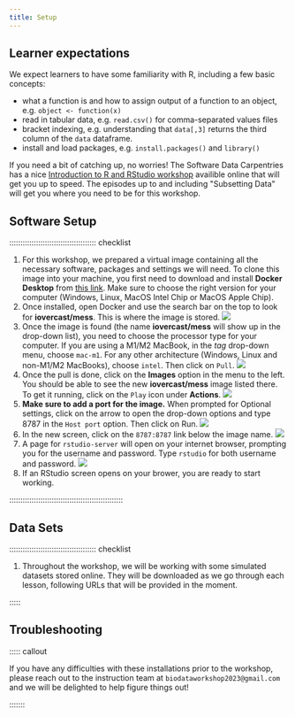 ```yaml
---
title: Setup
---
```


## Learner expectations
We expect learners to have some familiarity with R, including a few basic concepts:

- what a function is and how to assign output of a function to an object, e.g. `object <- function(x)`
- read in tabular data, e.g. `read.csv()` for comma-separated values files
- bracket indexing, e.g. understanding that `data[,3]` returns the third column of the `data` dataframe.
- install and load packages, e.g. `install.packages()` and `library()`

If you need a bit of catching up, no worries! The Software Data Carpentries has a nice [Introduction to R and RStudio workshop](https://swcarpentry.github.io/r-novice-gapminder/) availible online that will get you up to speed. The episodes up to and including "Subsetting Data" will get you where you need to be for this workshop. 



## Software Setup

::::::::::::::::::::::::::::::::::::::: checklist

1. For this workshop, we prepared a virtual image containing all the necessary software, packages and settings we will need. To clone this image into your machine, you first need to download and install **Docker Desktop** from [this link](https://www.docker.com/products/docker-desktop/). Make sure to choose the right version for your computer (Windows, Linux, MacOS Intel Chip or MacOS Apple Chip).
2. Once installed, open Docker and use the search bar on the top to look for **iovercast/mess**. This is where the image is stored.
![](https://raw.githubusercontent.com/role-model/multidim-biodiv-data/main/learners/setup-images/docker-setup-01.png)
3. Once the image is found (the name **iovercast/mess** will show up in the drop-down list), you need to choose the processor type for your computer. If you are using a M1/M2 MacBook, in the *tag* drop-down menu, choose `mac-m1`. For any other architecture (Windows, Linux and non-M1/M2 MacBooks), choose `intel`. Then click on `Pull`.
![](https://raw.githubusercontent.com/role-model/multidim-biodiv-data/main/learners/setup-images/docker-setup-02.png)
4. Once the pull is done, click on the **Images** option in the menu to the left. You should be able to see the new **iovercast/mess** image listed there. To get it running, click on the `Play` icon under **Actions**.
![](https://raw.githubusercontent.com/role-model/multidim-biodiv-data/main/learners/setup-images/docker-setup-03.png)
5. **Make sure to add a port for the image.** When prompted for Optional settings, click on the arrow to open the drop-down options and type 8787 in the `Host port` option. Then click on Run.
![](https://raw.githubusercontent.com/role-model/multidim-biodiv-data/main/learners/setup-images/docker-setup-04.png)
6. In the new screen, click on the `8787:8787` link below the image name.
![](https://raw.githubusercontent.com/role-model/multidim-biodiv-data/main/learners/setup-images/docker-setup-05.png)
7. A page for `rstudio-server` will open on your internet browser, prompting you for the username and password. Type `rstudio` for both username and password.
![](https://raw.githubusercontent.com/role-model/multidim-biodiv-data/main/learners/setup-images/docker-setup-06.png)
7. If an RStudio screen opens on your brower, you are ready to start working.

:::::::::::::::::::::::::::::::::::::::::::::::::::

## Data Sets

::::::::::::::::::::::::::::::::::::::: checklist


1. Throughout the workshop, we will be working with some simulated datasets stored online. They will be downloaded as we go through each lesson, following URLs that will be provided in the moment.

:::::

## Troubleshooting

::::: callout

If you have any difficulties with these installations prior to the workshop, please reach out to the instruction team at `biodataworkshop2023@gmail.com` and we will be delighted to help figure things out!

:::::::
